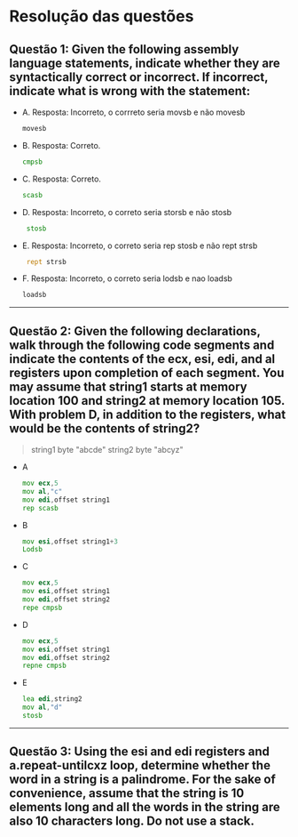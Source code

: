 # Resolução das questões

## Questão 1:  Given the following assembly language statements, indicate whether they are syntactically correct or incorrect. If incorrect, indicate what is wrong with the statement:

* A. Resposta: Incorreto, o corrreto seria movsb e não movesb

    ```asm
    movesb
    ```

* B. Resposta: Correto.

    ```asm
    cmpsb
    ```
    

* C. Resposta: Correto.

    ```asm
    scasb
    ```

* D. Resposta: Incorreto, o correto seria storsb e não stosb

    ```asm
     stosb
    ```

* E. Resposta: Incorreto, o correto seria rep stosb e não rept strsb

    ```asm
     rept strsb
    ```

* F. Resposta:  Incorreto, o correto seria lodsb e nao loadsb

    ```asm
    loadsb
    ```

---
## Questão 2: Given the following declarations, walk through the following code segments and indicate the contents of the ecx, esi, edi, and al registers upon completion of each segment. You may assume that string1 starts at memory location 100 and string2 at memory location 105. With problem D, in addition to the registers, what would be the contents of string2?

>string1 byte "abcde"
>string2 byte "abcyz"

* A
    ```asm 
    mov ecx,5
    mov al,"c"
    mov edi,offset string1
    rep scasb
    ```
* B
    ```asm
    mov esi,offset string1+3 
    Lodsb
    ```

* C 
    ```asm
    mov ecx,5
    mov esi,offset string1
    mov edi,offset string2
    repe cmpsb
    ```

* D
    ```asm
    mov ecx,5 
    mov esi,offset string1
    mov edi,offset string2
    repne cmpsb
    ```

* E 
    ```asm
    lea edi,string2
    mov al,"d"
    stosb
    ```

---

## Questão 3:  Using the esi and edi registers and a.repeat-untilcxz loop, determine whether the word in a string is a palindrome. For the sake of convenience, assume that the string is 10 elements long and all the words in the string are also 10 characters long. Do not use a stack.

